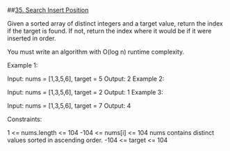 ##[35. Search Insert Position](https://leetcode.com/problems/search-insert-position/)

Given a sorted array of distinct integers and a target value, return the index if the target is found. If not, return the index where it would be if it were inserted in order.

You must write an algorithm with O(log n) runtime complexity.

Example 1:

Input: nums = [1,3,5,6], target = 5
Output: 2
Example 2:

Input: nums = [1,3,5,6], target = 2
Output: 1
Example 3:

Input: nums = [1,3,5,6], target = 7
Output: 4
 

Constraints:

1 <= nums.length <= 104
-104 <= nums[i] <= 104
nums contains distinct values sorted in ascending order.
-104 <= target <= 104